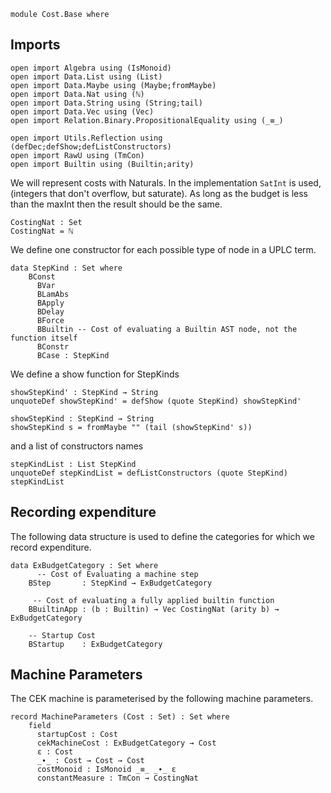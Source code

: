 
```
module Cost.Base where 

```

## Imports

```
open import Algebra using (IsMonoid)
open import Data.List using (List)
open import Data.Maybe using (Maybe;fromMaybe)
open import Data.Nat using (ℕ)
open import Data.String using (String;tail)
open import Data.Vec using (Vec)
open import Relation.Binary.PropositionalEquality using (_≡_)

open import Utils.Reflection using (defDec;defShow;defListConstructors)
open import RawU using (TmCon)
open import Builtin using (Builtin;arity)
```

We will represent costs with Naturals. In the implementation `SatInt` is used, (integers that don't overflow, but saturate). 
As long as the budget is less than the maxInt then the result should be the same.

```
CostingNat : Set 
CostingNat = ℕ
```

We define one constructor for each possible type of node in a UPLC term.

```
data StepKind : Set where 
    BConst 
      BVar
      BLamAbs
      BApply
      BDelay
      BForce
      BBuiltin -- Cost of evaluating a Builtin AST node, not the function itself
      BConstr 
      BCase : StepKind
```

We define a show function for StepKinds

```
showStepKind' : StepKind → String 
unquoteDef showStepKind' = defShow (quote StepKind) showStepKind' 

showStepKind : StepKind → String 
showStepKind s = fromMaybe "" (tail (showStepKind' s))   
```

and a list of constructors names

``` 
stepKindList : List StepKind
unquoteDef stepKindList = defListConstructors (quote StepKind) stepKindList 
``` 

## Recording expenditure

The following data structure is used to define the categories for which we
record expenditure.

```
data ExBudgetCategory : Set where
      -- Cost of Evaluating a machine step
    BStep       : StepKind → ExBudgetCategory

     -- Cost of evaluating a fully applied builtin function
    BBuiltinApp : (b : Builtin) → Vec CostingNat (arity b) → ExBudgetCategory  

    -- Startup Cost
    BStartup    : ExBudgetCategory
```

## Machine Parameters

The CEK machine is parameterised by the following machine parameters.

```
record MachineParameters (Cost : Set) : Set where
    field 
      startupCost : Cost 
      cekMachineCost : ExBudgetCategory → Cost
      ε : Cost
      _∙_ : Cost → Cost → Cost
      costMonoid : IsMonoid _≡_ _∙_ ε
      constantMeasure : TmCon → CostingNat
```